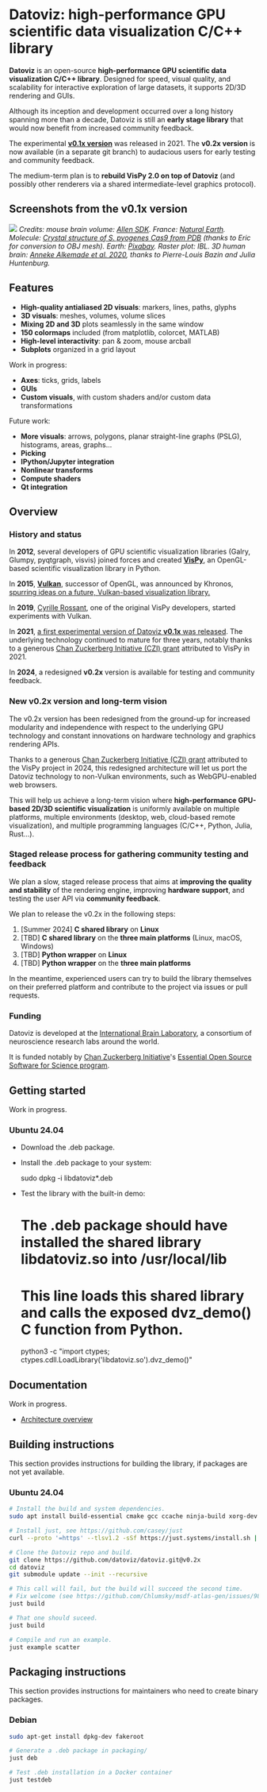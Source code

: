 # Datoviz: high-performance GPU scientific data visualization C/C++ library

<!-- INTRODUCTION -->

**Datoviz** is an open-source **high-performance GPU scientific data visualization C/C++ library**. Designed for speed, visual quality, and scalability for interactive exploration of large datasets, it supports 2D/3D rendering and GUIs.

Although its inception and development occurred over a long history spanning more than a decade, Datoviz is still an **early stage library** that would now benefit from increased community feedback.

The experimental [**v0.1x version**](https://datoviz.org/) was released in 2021. The **v0.2x version** is now available (in a separate git branch) to audacious users for early testing and community feedback.

The medium-term plan is to **rebuild VisPy 2.0 on top of Datoviz** (and possibly other renderers via a shared intermediate-level graphics protocol).



<!-- SCREENSHOTS -->

## Screenshots from the v0.1x version

![](https://raw.githubusercontent.com/datoviz/data/master/screenshots/datoviz.jpg)
*Credits: mouse brain volume: [Allen SDK](https://alleninstitute.github.io/AllenSDK/). France: [Natural Earth](https://www.naturalearthdata.com/). Molecule: [Crystal structure of S. pyogenes Cas9 from PDB](https://www.rcsb.org/structure/4cmp) (thanks to Eric for conversion to OBJ mesh). Earth: [Pixabay](https://pixabay.com/fr/illustrations/terre-planet-monde-globe-espace-1617121/). Raster plot: IBL. 3D human brain: [Anneke Alkemade et al. 2020](https://www.frontiersin.org/articles/10.3389/fnana.2020.536838/full), thanks to Pierre-Louis Bazin and Julia Huntenburg.*



<!-- FEATURES -->

## Features

* **High-quality antialiased 2D visuals**: markers, lines, paths, glyphs
* **3D visuals**: meshes, volumes, volume slices
* **Mixing 2D and 3D** plots seamlessly in the same window
* **150 colormaps** included (from matplotlib, colorcet, MATLAB)
* **High-level interactivity**: pan & zoom, mouse arcball
* **Subplots** organized in a grid layout

Work in progress:

* **Axes**: ticks, grids, labels
* **GUIs**
* **Custom visuals**, with custom shaders and/or custom data transformations

Future work:

* **More visuals**: arrows, polygons, planar straight-line graphs (PSLG), histograms, areas, graphs...
* **Picking**
* **IPython/Jupyter integration**
* **Nonlinear transforms**
* **Compute shaders**
* **Qt integration**


<!-- HISTORY AND STATUS -->

## Overview

### History and status

In **2012**, several developers of GPU scientific visualization libraries (Galry, Glumpy, pyqtgraph, visvis) joined forces and created [**VisPy**](https://vispy.org/), an OpenGL-based scientific visualization library in Python.

In **2015**, [**Vulkan**]((https://www.khronos.org/vulkan/)), successor of OpenGL, was announced by Khronos, [spurring ideas on a future, Vulkan-based visualization library.](https://cyrille.rossant.net/compiler-data-visualization/)

In **2019**, [Cyrille Rossant](https://cyrille.rossant.net/), one of the original VisPy developers, started experiments with Vulkan.

In **2021**, [a first experimental version of Datoviz **v0.1x** was released](https://cyrille.rossant.net/datoviz/). The underlying technology continued to mature for three years, notably thanks to a generous [Chan Zuckerberg Initiative (CZI) grant](https://chanzuckerberg.com/eoss/proposals/) attributed to VisPy in 2021.

In **2024**, a redesigned **v0.2x** version is available for testing and community feedback.


<!-- NEW VERSION -->

### New v0.2x version and long-term vision

The v0.2x version has been redesigned from the ground-up for increased modularity and independence with respect to the underlying GPU technology and constant innovations on hardware technology and graphics rendering APIs.

Thanks to a generous [Chan Zuckerberg Initiative (CZI) grant](https://chanzuckerberg.com/eoss/proposals/) attributed to the VisPy project in 2024, this redesigned architecture will let us port the Datoviz technology to non-Vulkan environments, such as WebGPU-enabled web browsers.

This will help us achieve a long-term vision where **high-performance GPU-based 2D/3D scientific visualization** is uniformly available on multiple platforms, multiple environments (desktop, web, cloud-based remote visualization), and multiple programming languages (C/C++, Python, Julia, Rust...).


<!-- STAGED RELEASE PROCESS -->

### Staged release process for gathering community testing and feedback

We plan a slow, staged release process that aims at **improving the quality and stability** of the rendering engine, improving **hardware support**, and testing the user API via **community feedback**.

We plan to release the v0.2x in the following steps:

1. [Summer 2024] **C shared library** on **Linux**
2. [TBD] **C shared library** on the **three main platforms** (Linux, macOS, Windows)
3. [TBD] **Python wrapper** on **Linux**
4. [TBD] **Python wrapper** on the **three main platforms**

In the meantime, experienced users can try to build the library themselves on their preferred platform and contribute to the project via issues or pull requests.


<!-- FUNDING -->

### Funding

Datoviz is developed at the [International Brain Laboratory](http://internationalbrainlab.org/), a consortium of neuroscience research labs around the world.

It is funded notably by [Chan Zuckerberg Initiative](https://chanzuckerberg.com/)'s [Essential Open Source Software for Science program](https://chanzuckerberg.com/eoss/).



<!-- QUICK START -->

## Getting started

Work in progress.

### Ubuntu 24.04

* Download the .deb package.
* Install the .deb package to your system:

    sudo dpkg -i libdatoviz*.deb

* Test the library with the built-in demo:

    # The .deb package should have installed the shared library libdatoviz.so into /usr/local/lib
    # This line loads this shared library and calls the exposed dvz_demo() C function from Python.
    python3 -c "import ctypes; ctypes.cdll.LoadLibrary('libdatoviz.so').dvz_demo()"




<!-- DOCUMENTATION -->

## Documentation

Work in progress.

* [Architecture overview](ARCHITECTURE.md)



<!-- BUILDING -->

## Building instructions

This section provides instructions for building the library, if packages are not yet available.

### Ubuntu 24.04

```bash
# Install the build and system dependencies.
sudo apt install build-essential cmake gcc ccache ninja-build xorg-dev clang-format libtinyxml2-dev libfreetype-dev

# Install just, see https://github.com/casey/just
curl --proto '=https' --tlsv1.2 -sSf https://just.systems/install.sh | bash

# Clone the Datoviz repo and build.
git clone https://github.com/datoviz/datoviz.git@v0.2x
cd datoviz
git submodule update --init --recursive

# This call will fail, but the build will succeed the second time.
# Fix welcome (see https://github.com/Chlumsky/msdf-atlas-gen/issues/98)
just build

# That one should suceed.
just build

# Compile and run an example.
just example scatter
```




<!-- PACKAGING -->

## Packaging instructions

This section provides instructions for maintainers who need to create binary packages.

### Debian

```bash
sudo apt-get install dpkg-dev fakeroot

# Generate a .deb package in packaging/
just deb

# Test .deb installation in a Docker container
just testdeb
```
